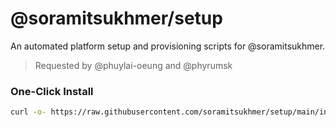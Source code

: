 # @soramitsukhmer/setup

An automated platform setup and provisioning scripts for @soramitsukhmer.

> Requested by @phuylai-oeung and @phyrumsk

### One-Click Install

```sh
curl -o- https://raw.githubusercontent.com/soramitsukhmer/setup/main/install | sh
```
